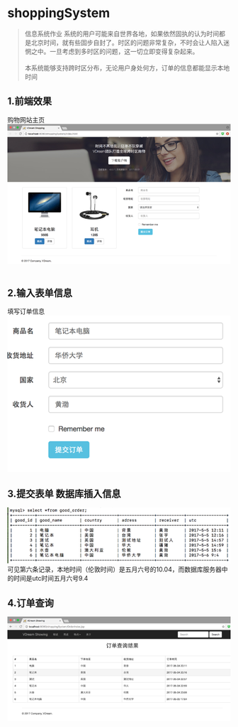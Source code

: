 # shoppingSystem
> 信息系统作业
系统的用户可能来自世界各地，如果依然固执的认为时间都是北京时间，就有些固步自封了。时区的问题非常复杂，不时会让人陷入迷惘之中。一旦考虑到多时区的问题，这一切立即变得复杂起来。<br><br>
本系统能够支持跨时区分布，无论用户身处何方，订单的信息都能显示本地时间

## 1.前端效果
购物网站主页
![image](https://github.com/Cloud-Wong/shoppingSystem/raw/master/imgs/前端效果.png)    
## 2.输入表单信息
填写订单信息
![image](https://github.com/Cloud-Wong/shoppingSystem/raw/master/imgs/输入表单信息.png)
## 3.提交表单 数据库插入信息
![image](https://github.com/Cloud-Wong/shoppingSystem/raw/master/imgs/提交表单--数据库截图.png)   
可见第六条记录，本地时间（伦敦时间）是五月六号的10.04，而数据库服务器中的时间是utc时间五月六号9.4
## 4.订单查询
![image](https://github.com/Cloud-Wong/shoppingSystem/raw/master/imgs/订单查询.png)   
 
